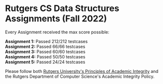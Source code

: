 # Rutgers CS Data Structures Assignments (Fall 2022)

Every Assignment received the max score possible:

**Assignment 1:** Passed 212/212 testcases <br />
**Assignment 2:** Passed 66/66 testcases <br />
**Assignment 3:** Passed 60/60 testcases <br />
**Assignment 4:** Passed 50/50 testcases <br />
**Assignment 5:** Passed 24/24 testcases <br />

Please follow both [Rutgers University's Principles of Academic Integrity](https://academicintegrity.rutgers.edu/) and the Rutgers Department of Computer Science's Academic Integrity Policy.

